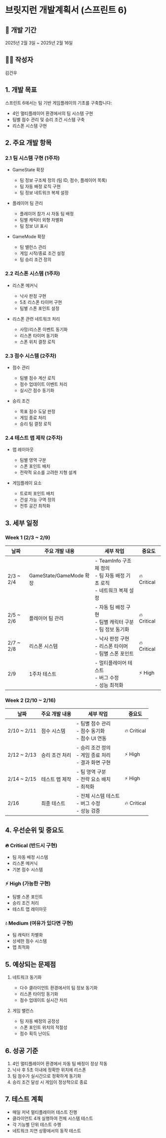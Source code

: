 # 브릿지런 개발계획서 (스프린트 6)

## 📅 개발 기간
2025년 2월 3일 ~ 2025년 2월 16일

## 👨‍💻 작성자
김건우

## 1. 개발 목표
스프린트 6에서는 팀 기반 게임플레이의 기초를 구축합니다:

* 4인 멀티플레이어 환경에서의 팀 시스템 구현
* 팀별 점수 관리 및 승리 조건 시스템 구축
* 리스폰 시스템 구현

## 2. 주요 개발 항목

### 2.1 팀 시스템 구현 (1주차)
* GameState 확장
  - 팀 정보 구조체 정의 (팀 ID, 점수, 플레이어 목록)
  - 팀 자동 배정 로직 구현
  - 팀 정보 네트워크 복제 설정

* 플레이어 팀 관리
  - 플레이어 참가 시 자동 팀 배정
  - 팀별 캐릭터 외형 차별화
  - 팀 정보 UI 표시

* GameMode 확장
  - 팀 밸런스 관리
  - 게임 시작/종료 조건 설정
  - 팀 승리 조건 정의

### 2.2 리스폰 시스템 (1주차)
* 리스폰 메커닉
  - 낙사 판정 구현
  - 5초 리스폰 타이머 구현
  - 팀별 스폰 포인트 설정

* 리스폰 관련 네트워크 처리
  - 사망/리스폰 이벤트 동기화
  - 리스폰 타이머 동기화
  - 스폰 위치 결정 로직

### 2.3 점수 시스템 (2주차)
* 점수 관리
  - 팀별 점수 계산 로직
  - 점수 업데이트 이벤트 처리
  - 실시간 점수 동기화

* 승리 조건
  - 목표 점수 도달 판정
  - 게임 종료 처리
  - 승리 팀 결정 로직

### 2.4 테스트 맵 제작 (2주차)
* 맵 레이아웃
  - 팀별 영역 구분
  - 스폰 포인트 배치
  - 전략적 요소를 고려한 지형 설계

* 게임플레이 요소
  - 트로피 포인트 배치
  - 건설 가능 구역 정의
  - 전투 공간 최적화

## 3. 세부 일정

### Week 1 (2/3 ~ 2/9)

| 날짜 | 주요 개발 내용 | 세부 작업 | 중요도 |
|---|---|---|---|
| 2/3 ~ 2/4 | GameState/GameMode 확장 | - TeamInfo 구조체 정의<br>- 팀 자동 배정 기초 로직<br>- 네트워크 복제 설정 | 🔥 Critical |
| 2/5 ~ 2/6 | 플레이어 팀 관리 | - 자동 팀 배정 구현<br>- 팀별 캐릭터 구분<br>- 팀 정보 동기화 | 🔥 Critical |
| 2/7 ~ 2/8 | 리스폰 시스템 | - 낙사 판정 구현<br>- 리스폰 타이머<br>- 팀별 스폰 포인트 | 🔥 Critical |
| 2/9 | 1주차 테스트 | - 멀티플레이어 테스트<br>- 버그 수정<br>- 성능 최적화 | ⚡ High |

### Week 2 (2/10 ~ 2/16)

| 날짜 | 주요 개발 내용 | 세부 작업 | 중요도 |
|---|---|---|---|
| 2/10 ~ 2/11 | 점수 시스템 | - 팀별 점수 관리<br>- 점수 동기화<br>- 점수 UI 연동 | 🔥 Critical |
| 2/12 ~ 2/13 | 승리 조건 처리 | - 승리 조건 정의<br>- 게임 종료 처리<br>- 결과 화면 구현 | ⚡ High |
| 2/14 ~ 2/15 | 테스트 맵 제작 | - 팀 영역 구분<br>- 전략 요소 배치<br>- 최적화 | ⚡ High |
| 2/16 | 최종 테스트 | - 전체 시스템 테스트<br>- 버그 수정<br>- 성능 검증 | 🔥 Critical |

## 4. 우선순위 및 중요도

### 🔥 Critical (반드시 구현)
* 팀 자동 배정 시스템
* 리스폰 메커닉
* 기본 점수 시스템

### ⚡ High (가능한 구현)
* 팀별 스폰 포인트
* 승리 조건 처리
* 테스트 맵 레이아웃

### 💧 Medium (여유가 있다면 구현)
* 팀 캐릭터 차별화
* 상세한 점수 시스템
* 맵 최적화

## 5. 예상되는 문제점
1. 네트워크 동기화
   - 다수 클라이언트 환경에서의 팀 정보 동기화
   - 리스폰 타이밍 동기화
   - 점수 업데이트 실시간 처리

2. 게임 밸런스
   - 팀 자동 배정의 공정성
   - 스폰 포인트 위치의 적절성
   - 점수 획득 난이도

## 6. 성공 기준
1. 4인 멀티플레이어 환경에서 자동 팀 배정이 정상 작동
2. 낙사 후 5초 이내에 정확한 위치에 리스폰
3. 팀 점수가 실시간으로 정확하게 동기화
4. 승리 조건 달성 시 게임이 정상적으로 종료

## 7. 테스트 계획
* 매일 저녁 멀티플레이어 테스트 진행
* 클라이언트 4개 실행하여 전체 시스템 테스트
* 각 기능별 단위 테스트 수행
* 네트워크 지연 상황에서의 동작 테스트
